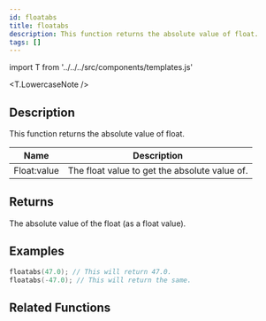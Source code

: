 ```yaml
---
id: floatabs
title: floatabs
description: This function returns the absolute value of float.
tags: []
---
```


import T from '../../../src/components/templates.js'

<T.LowercaseNote />

## Description

This function returns the absolute value of float.

| Name        | Description                                   |
| ----------- | --------------------------------------------- |
| Float:value | The float value to get the absolute value of. |

## Returns

The absolute value of the float (as a float value).

## Examples

```c
floatabs(47.0); // This will return 47.0.
floatabs(-47.0); // This will return the same.
```

## Related Functions
